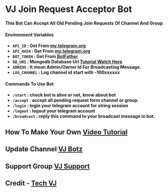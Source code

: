 # VJ Join Request Acceptor Bot

**This Bot Can Accept All Old Pending Join Requests Of Channel And Group**

#### Environment Variables

- <b>`API_ID` : Get From [my.telegram.org](https://my.telegram.org)
- `API_HASH` : Get From [my.telegram.org](https://my.telegram.org)
- `BOT_TOKEN` : Get From [BotFather](https://telegram.me/BotFather)
- `DB_URI` : Mongodb Database Url [Tutorial Watch Here](https://youtu.be/I36_OTWvT2w)
- `ADMINS` : It mean Admin/Owner Id For Broadcasting Message.
- `LOG_CHANNEL` : Log channel id start with -100xxxxxx</b>

#### Commands To Use Bot
- <b>`/start` : check bot is alive or not, know about bot
- `/accept` : accept all pending request form channel or group.
- `/login` : login your telegram account for string session
- `/logout` : logout your telegram account 
- `/broadcast` : reply this command to your broadcast message in bot.</b>

## How To Make Your Own [Video Tutorial](https://youtube.com/@Tech_VJ)

## Update Channel [VJ Botz](https://telegram.me/vj_botz)

## Support Group [VJ Support](https://telegram.me/vj_bot_disscussion)

## Credit - [Tech VJ](https://youtube.com/@Tech_VJ)
